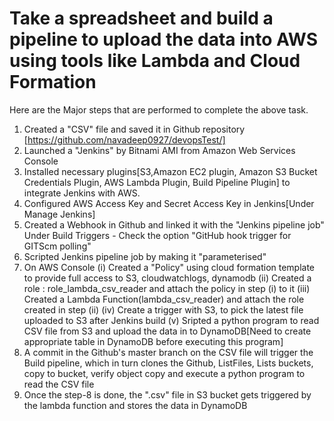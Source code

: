 # Take a spreadsheet and build a pipeline to upload the data into AWS using tools like Lambda and Cloud Formation

Here are the Major steps that are performed to complete the above task.

1. Created a "CSV" file and saved it in Github repository [https://github.com/navadeep0927/devopsTest/]
2. Launched a "Jenkins" by Bitnami AMI from Amazon Web Services Console
3. Installed necessary plugins[S3,Amazon EC2 plugin, Amazon S3 Bucket Credentials Plugin, AWS Lambda Plugin, Build Pipeline Plugin] to integrate Jenkins with AWS.
4. Configured AWS Access Key and Secret Access Key in Jenkins[Under Manage Jenkins]
5. Created a Webhook in Github and linked it with the "Jenkins pipeline job"  Under Build Triggers - Check the option "GitHub hook trigger for GITScm polling"
6. Scripted Jenkins pipeline job by making it "parameterised"
7. On AWS Console
   (i)  Created a "Policy" using cloud formation template to provide full access to S3, cloudwatchlogs, dynamodb
   (ii) Created a role : role_lambda_csv_reader and attach the policy in step (i) to it
   (iii) Created a Lambda Function(lambda_csv_reader) and attach the role created in step (ii)
   (iv) Create a trigger with S3, to pick the latest file uploaded to S3 after Jenkins build
   (v) Sripted a python program to read CSV file from S3 and upload the data in to DynamoDB[Need to create appropriate table in DynamoDB before executing this program]
 8. A commit in the Github's master branch on the CSV file will trigger the Build pipeline, which in turn clones the Github, ListFiles, Lists buckets, copy to bucket, verify object copy and execute a python program to read the CSV file
 9. Once the step-8 is done, the ".csv" file in S3 bucket gets triggered by the lambda function and stores the data in DynamoDB
